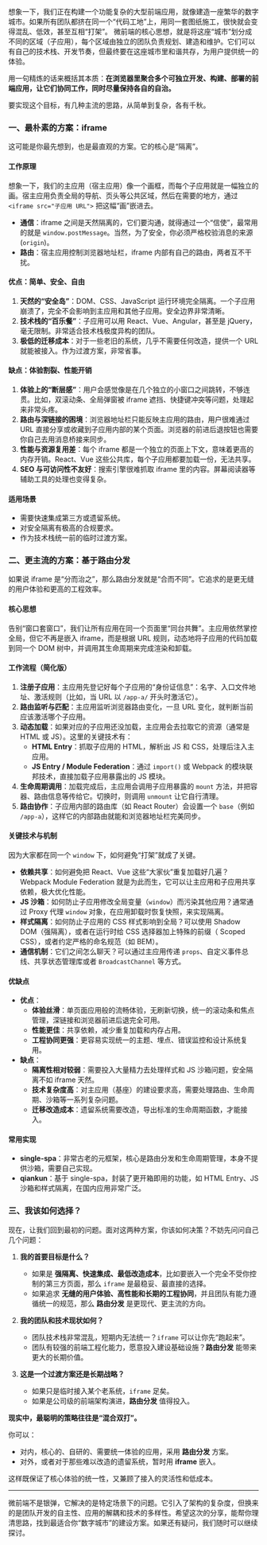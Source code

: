 想象一下，我们正在构建一个功能复杂的大型前端应用，就像建造一座繁华的数字城市。如果所有团队都挤在同一个“代码工地”上，用同一套图纸施工，很快就会变得混乱、低效，甚至互相“打架”。
微前端的核心思想，就是将这座“城市”划分成不同的区域（子应用），每个区域由独立的团队负责规划、建造和维护。它们可以有自己的技术栈、开发节奏，但最终要在这座城市里和谐共存，为用户提供统一的体验。

用一句精炼的话来概括其本质：**在浏览器里聚合多个可独立开发、构建、部署的前端应用，让它们协同工作，同时尽量保持各自的自治。**

要实现这个目标，有几种主流的思路，从简单到复杂，各有千秋。

### 一、最朴素的方案：iframe

这可能是你最先想到，也是最直观的方案。它的核心是“隔离”。

#### 工作原理

想象一下，我们的主应用（宿主应用）像一个画框，而每个子应用就是一幅独立的画。宿主应用负责全局的导航、页头等公共区域，然后在需要的地方，通过 `<iframe src="子应用 URL">` 把这幅“画”嵌进去。

*   **通信**：iframe 之间是天然隔离的，它们要沟通，就得通过一个“信使”，最常用的就是 `window.postMessage`。当然，为了安全，你必须严格校验消息的来源 (`origin`)。
*   **路由**：宿主应用控制浏览器地址栏，iframe 内部有自己的路由，两者互不干扰。

#### 优点：简单、安全、自由

1.  **天然的“安全岛”**：DOM、CSS、JavaScript 运行环境完全隔离。一个子应用崩溃了，完全不会影响到主应用和其他子应用。安全边界非常清晰。
2.  **技术栈的“百乐餐”**：子应用可以用 React、Vue、Angular，甚至是 jQuery，毫无限制。非常适合技术栈极度异构的团队。
3.  **极低的迁移成本**：对于一些老旧的系统，几乎不需要任何改造，提供一个 URL 就能被接入。作为过渡方案，非常省事。

#### 缺点：体验割裂、性能开销

1.  **体验上的“断层感”**：用户会感觉像是在几个独立的小窗口之间跳转，不够连贯。比如，双滚动条、全局弹窗被 iframe 遮挡、快捷键冲突等问题，处理起来非常头疼。
2.  **路由与深链接的困境**：浏览器地址栏只能反映主应用的路由，用户很难通过 URL 直接分享或收藏到子应用内部的某个页面。浏览器的前进后退按钮也需要你自己去用消息桥接来同步。
3.  **性能与资源复用差**：每个 iframe 都是一个独立的页面上下文，意味着更高的内存开销。React、Vue 这些公共库，每个子应用都要加载一份，无法共享。
4.  **SEO 与可访问性不友好**：搜索引擎很难抓取 iframe 里的内容。屏幕阅读器等辅助工具的处理也变得复杂。

#### 适用场景

*   需要快速集成第三方或遗留系统。
*   对安全隔离有极高的合规要求。
*   作为技术栈统一前的临时过渡方案。

### 二、更主流的方案：基于路由分发

如果说 iframe 是“分而治之”，那么路由分发就是“合而不同”。它追求的是更无缝的用户体验和更高的工程效率。

#### 核心思想

告别“窗口套窗口”，我们让所有应用在同一个页面里“同台共舞”。主应用依然掌控全局，但它不再是嵌入 iframe，而是根据 URL 规则，动态地将子应用的代码加载到同一个 DOM 树中，并调用其生命周期来完成渲染和卸载。

#### 工作流程（简化版）

1.  **注册子应用**：主应用先登记好每个子应用的“身份证信息”：名字、入口文件地址、激活规则（比如，当 URL 以 `/app-a/` 开头时激活它）。
2.  **路由监听与匹配**：主应用监听浏览器路由变化，一旦 URL 变化，就判断当前应该激活哪个子应用。
3.  **动态加载**：如果对应的子应用还没加载，主应用会去拉取它的资源（通常是 HTML 或 JS）。这里的关键技术有：
    *   **HTML Entry**：抓取子应用的 HTML，解析出 JS 和 CSS，处理后注入主应用。
    *   **JS Entry / Module Federation**：通过 `import()` 或 Webpack 的模块联邦技术，直接加载子应用暴露出的 JS 模块。
4.  **生命周期调用**：加载完成后，主应用会调用子应用暴露的 `mount` 方法，并把容器、路由信息等传给它。切换时，则调用 `unmount` 让它自行清理。
5.  **路由协作**：子应用内部的路由库（如 React Router）会设置一个 `base`（例如 `/app-a`），这样它的内部路由就能和浏览器地址栏完美同步。

#### 关键技术与机制

因为大家都在同一个 `window` 下，如何避免“打架”就成了关键。

*   **依赖共享**：如何避免把 React、Vue 这些“大家伙”重复加载好几遍？Webpack Module Federation 就是为此而生，它可以让主应用和子应用共享依赖，极大优化性能。
*   **JS 沙箱**：如何防止子应用修改全局变量（`window`）而污染其他应用？通常通过 Proxy 代理 `window` 对象，在应用卸载时恢复快照，来实现隔离。
*   **样式隔离**：如何防止子应用的 CSS 样式影响到全局？可以使用 Shadow DOM（强隔离），或者在运行时给 CSS 选择器加上特殊的前缀（ Scoped CSS），或者约定严格的命名规范（如 BEM）。
*   **通信机制**：它们之间怎么聊天？可以通过主应用传递 `props`、自定义事件总线、共享状态管理库或者 `BroadcastChannel` 等方式。

#### 优缺点

*   **优点**：
    *   **体验丝滑**：单页面应用般的流畅体验，无刷新切换，统一的滚动条和焦点管理，深链接和浏览器前进后退完全可用。
    *   **性能更佳**：共享依赖，减少重复加载和内存占用。
    *   **工程协同更强**：更容易实现统一的主题、埋点、错误监控和设计系统复用。
*   **缺点**：
    *   **隔离性相对较弱**：需要投入大量精力去处理样式和 JS 沙箱问题，安全隔离不如 iframe 天然。
    *   **技术复杂度高**：对主应用（基座）的建设要求高，需要处理路由、生命周期、沙箱等一系列复杂问题。
    *   **迁移改造成本**：遗留系统需要改造，导出标准的生命周期函数，才能接入。

#### 常用实现

*   **single-spa**：非常古老的元框架，核心是路由分发和生命周期管理，本身不提供沙箱，需要自己实现。
*   **qiankun**：基于 single-spa，封装了更开箱即用的功能，如 HTML Entry、JS 沙箱和样式隔离，在国内应用非常广泛。

### 三、我该如何选择？

现在，让我们回到最初的问题。面对这两种方案，你该如何决策？不妨先问问自己几个问题：

1.  **我的首要目标是什么？**
    *   如果是 **强隔离、快速集成、最低改造成本**，比如要嵌入一个完全不受你控制的第三方页面，那么 `iframe` 是最稳妥、最直接的选择。
    *   如果追求 **无缝的用户体验、高性能和长期的工程协同**，并且团队有能力遵循统一的规范，那么 **路由分发** 是更现代、更主流的方向。

2.  **我的团队和技术现状如何？**
    *   团队技术栈非常混乱，短期内无法统一？`iframe` 可以让你先“跑起来”。
    *   团队有较强的前端工程化能力，愿意投入建设基础设施？**路由分发** 能带来更大的长期价值。

3.  **这是一个过渡方案还是长期战略？**
    *   如果只是临时接入某个老系统，`iframe` 足矣。
    *   如果是公司级的前端架构演进，**路由分发** 值得投入。

**现实中，最聪明的策略往往是“混合双打”。**

你可以：
*   对内，核心的、自研的、需要统一体验的应用，采用 **路由分发** 方案。
*   对外，或者对于那些难以改造的遗留系统，暂时用 **iframe** 嵌入。

这样既保证了核心体验的统一性，又兼顾了接入的灵活性和低成本。

---

微前端不是银弹，它解决的是特定场景下的问题。它引入了架构的复杂度，但换来的是团队开发的自主性、应用的解耦和技术的多样性。希望这次的分享，能帮你理清思路，找到最适合你“数字城市”的建设方案。如果还有疑问，我们随时可以继续探讨。